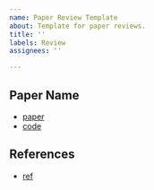 ```yaml
---
name: Paper Review Template
about: Template for paper reviews.
title: ''
labels: Review
assignees: ''

---
```


## Paper Name
- [paper]()
- [code]()

## References
- [ref]()
